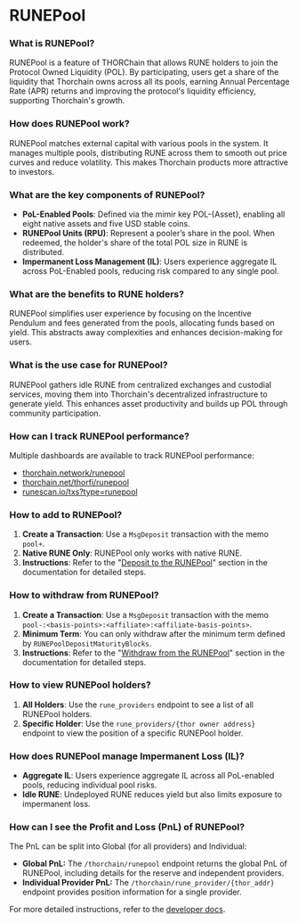 # RUNEPool

### **What is RUNEPool?**

RUNEPool is a feature of THORChain that allows RUNE holders to join the Protocol Owned Liquidity (POL). By participating, users get a share of the liquidity that Thorchain owns across all its pools, earning Annual Percentage Rate (APR) returns and improving the protocol's liquidity efficiency, supporting Thorchain's growth.

### **How does RUNEPool work?**

RUNEPool matches external capital with various pools in the system. It manages multiple pools, distributing RUNE across them to smooth out price curves and reduce volatility. This makes Thorchain products more attractive to investors.

### **What are the key components of RUNEPool?**

* **PoL-Enabled Pools**: Defined via the mimir key POL-{Asset}, enabling all eight native assets and five USD stable coins.
* **RUNEPool Units (RPU)**: Represent a pooler’s share in the pool. When redeemed, the holder's share of the total POL size in RUNE is distributed.
* **Impermanent Loss Management (IL)**: Users experience aggregate IL across PoL-Enabled pools, reducing risk compared to any single pool.

### **What are the benefits to RUNE holders?**

RUNEPool simplifies user experience by focusing on the Incentive Pendulum and fees generated from the pools, allocating funds based on yield. This abstracts away complexities and enhances decision-making for users.

### **What is the use case for RUNEPool?**

RUNEPool gathers idle RUNE from centralized exchanges and custodial services, moving them into Thorchain's decentralized infrastructure to generate yield. This enhances asset productivity and builds up POL through community participation.

### **How can I track RUNEPool performance?**

Multiple dashboards are available to track RUNEPool performance:

* [thorchain.network/runepool](http://thorchain.network/runepool)
* [thorchain.net/thorfi/runepool](http://thorchain.net/thorfi/runepool)
* [runescan.io/txs?type=runepool](http://runescan.io/txs?type=runepool)

### **How to add to RUNEPool?**

1. **Create a Transaction**: Use a `MsgDeposit` transaction with the memo `pool+`.
2. **Native RUNE Only**: RUNEPool only works with native RUNE.
3. **Instructions**: Refer to the "[Deposit to the RUNEPool](https://dev.thorchain.org/concepts/memos.html#deposit-runepool)" section in the documentation for detailed steps.

### **How to withdraw from RUNEPool?**

1. **Create a Transaction**: Use a `MsgDeposit` transaction with the memo `pool-:<basis-points>:<affiliate>:<affiliate-basis-points>`.
2. **Minimum Term**: You can only withdraw after the minimum term defined by `RUNEPoolDepositMaturityBlocks`.
3. **Instructions**: Refer to the "[Withdraw from the RUNEPool](https://dev.thorchain.org/concepts/memos.html#withdraw-runepool)" section in the documentation for detailed steps.

### **How to view RUNEPool holders?**

1. **All Holders**: Use the `rune_providers` endpoint to see a list of all RUNEPool holders.
2. **Specific Holder**: Use the `rune_providers/{thor owner address}` endpoint to view the position of a specific RUNEPool holder.

### **How does RUNEPool manage Impermanent Loss (IL)?**

* **Aggregate IL**: Users experience aggregate IL across all PoL-enabled pools, reducing individual pool risks.
* **Idle RUNE**: Undeployed RUNE reduces yield but also limits exposure to impermanent loss.

### **How can I see the Profit and Loss (PnL) of RUNEPool?**

The PnL can be split into Global (for all providers) and Individual:

* **Global PnL:** The `/thorchain/runepool` endpoint returns the global PnL of RUNEPool, including details for the reserve and independent providers.
* **Individual Provider PnL:** The `/thorchain/rune_provider/{thor_addr}` endpoint provides position information for a single provider.

For more detailed instructions, refer to the [developer docs](https://dev.thorchain.org/concepts/rune-pool.html).
